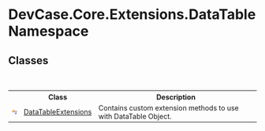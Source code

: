 # DevCase.Core.Extensions.DataTable Namespace
 




## Classes
&nbsp;<table><tr><th></th><th>Class</th><th>Description</th></tr><tr><td>![Public class](media/pubclass.gif "Public class")</td><td><a href="T_DevCase_Core_Extensions_DataTable_DataTableExtensions">DataTableExtensions</a></td><td>
Contains custom extension methods to use with DataTable Object.</td></tr></table>&nbsp;
